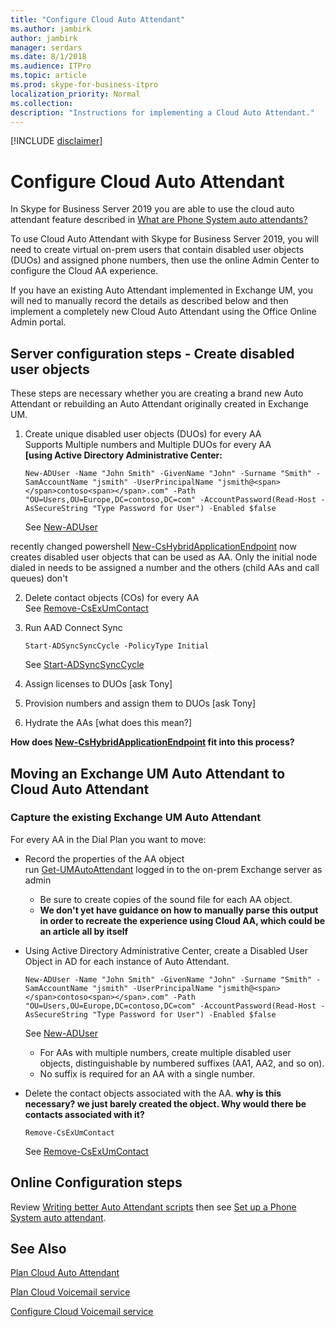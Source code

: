 ```yaml
---
title: "Configure Cloud Auto Attendant"
ms.author: jambirk
author: jambirk
manager: serdars
ms.date: 8/1/2018
ms.audience: ITPro
ms.topic: article
ms.prod: skype-for-business-itpro
localization_priority: Normal
ms.collection: 
description: "Instructions for implementing a Cloud Auto Attendant."
---
```


[!INCLUDE [disclaimer](../disclaimer.md)]

# Configure Cloud Auto Attendant
 
In Skype for Business Server 2019 you are able to use the cloud auto attendant feature described in [What are Phone System auto attendants?](/microsoftteams/what-are-phone-system-auto-attendants)

To use Cloud Auto Attendant with Skype for Business Server 2019, you will need to create  virtual on-prem users that contain disabled user objects (DUOs) and assigned phone numbers, then use the online Admin Center to configure the Cloud AA experience.

If you have an existing Auto Attendant implemented in Exchange UM, you will ned to manually record the details as described below and then implement a completely new Cloud Auto Attendant using the Office Online Admin portal.

## Server configuration steps - Create disabled user objects

These steps are necessary whether you are creating a brand new Auto Attendant or rebuilding an Auto Attendant originally created in Exchange UM.

1. Create unique disabled user objects (DUOs) for every AA <br/> Supports Multiple numbers and Multiple DUOs for every AA <br/> **[using Active Directory Administrative Center:**
    ```
    New-ADUser -Name "John Smith" -GivenName "John" -Surname "Smith" -SamAccountName "jsmith" -UserPrincipalName "jsmith@<span></span>contoso<span></span>.com" -Path "OU=Users,OU=Europe,DC=contoso,DC=com" -AccountPassword(Read-Host -AsSecureString "Type Password for User") -Enabled $false
    ```
    See [New-ADUser](https://docs.microsoft.com/en-us/powershell/module/addsadministration/new-aduser?view=win10-ps)

recently changed powershell [New-CsHybridApplicationEndpoint](https://docs.microsoft.com/en-us/powershell/module/skype/new-cshybridapplicationendpoint?view=skype-ps) now creates  disabled user objects    that can be used as AA. Only the initial node dialed in needs to be assigned a number and the others (child AAs and call queues) don't

2. Delete contact objects (COs) for every AA  <br/> See [Remove-CsExUmContact](https://docs.microsoft.com/en-us/powershell/module/skype/remove-csexumcontact?view=skype-ps0)

3. Run AAD Connect Sync
    ```
    Start-ADSyncSyncCycle -PolicyType Initial    
    ```
    See [Start-ADSyncSyncCycle](https://docs.microsoft.com/en-us/azure/active-directory/connect/active-directory-aadconnectsync-feature-scheduler)
4. Assign licenses to DUOs [ask Tony]

5. Provision numbers and assign them to DUOs  [ask Tony]

6. Hydrate the AAs [what  does this mean?]

**How does [New-CsHybridApplicationEndpoint](https://docs.microsoft.com/en-us/powershell/module/skype/new-cshybridapplicationendpoint?view=skype-ps) fit into this process?**

## Moving an Exchange UM Auto Attendant to Cloud Auto Attendant

### Capture the existing Exchange UM Auto Attendant

For every AA in the Dial Plan you want to move:

* Record the properties of the AA object <br/>  run [Get-UMAutoAttendant](https://docs.microsoft.com/en-us/powershell/module/exchange/unified-messaging/get-umautoattendant?view=exchange-ps) logged in to the on-prem Exchange server as admin
    * Be sure to create copies of the sound file for each AA object.
    * **We don't yet have guidance on how to manually parse this output in order to recreate the experience using Cloud AA, which could be an article all by itself**
* Using Active Directory Administrative Center, create a Disabled User Object in AD for each instance of Auto Attendant.
    ```
    New-ADUser -Name "John Smith" -GivenName "John" -Surname "Smith" -SamAccountName "jsmith" -UserPrincipalName "jsmith@<span></span>contoso<span></span>.com" -Path "OU=Users,OU=Europe,DC=contoso,DC=com" -AccountPassword(Read-Host -AsSecureString "Type Password for User") -Enabled $false
    ```
    See [New-ADUser](https://docs.microsoft.com/en-us/powershell/module/addsadministration/new-aduser?view=win10-ps)
    * For AAs with multiple numbers, create multiple disabled user objects, distinguishable by numbered suffixes (AA1, AA2, and so on).
    * No suffix is required for an AA with a single number.

* Delete the contact objects associated with the AA. **why is this necessary? we just barely created the object. Why would there be contacts associated with it?**
    ```
    Remove-CsExUmContact
    ```
    See [Remove-CsExUmContact](https://docs.microsoft.com/en-us/powershell/module/skype/remove-csexumcontact?view=skype-ps)

## Online Configuration steps

Review [Writing better Auto Attendant scripts](plan-cloud-auto-attendant.md#writing-better-auto-attendant-scripts) then see [Set up a Phone System auto attendant](../../SfbOnline/what-is-phone-system-in-office-365/set-up-a-phone-system-auto-attendant.md).  

## See Also

[Plan Cloud Auto Attendant](plan-cloud-auto-attendant.md)

[Plan Cloud Voicemail service](plan-cloud-voicemail.md)

[Configure Cloud Voicemail service](configure-cloud-voicemail.md)